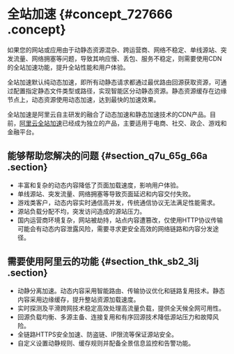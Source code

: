 # 全站加速 {#concept_727666 .concept}

如果您的网站或应用由于动静态资源混杂、跨运营商、网络不稳定、单线源站、突发流量、网络拥塞等问题，导致其响应慢、丢包、服务不稳定，则需要使用CDN的全站加速功能，提升全站性能和用户体验。

全站加速默认纯动态加速，即所有动静态请求都通过最优路由回源获取资源，可通过配置指定静态文件类型或路径，实现智能区分动静态资源。静态资源缓存在边缘节点上，动态资源使用动态加速，达到最快的加速效果。

全站加速是阿里云自主研发的融合了动态加速和静态加速技术的CDN产品。目前，[阿里云全站加速](https://cn.aliyun.com/product/dcdn)已经成为独立的产品，主要适用于电商、社交、政企、游戏和金融平台。

## 能够帮助您解决的问题 {#section_q7u_65g_66a .section}

-   丰富和复杂的动态内容降低了页面加载速度，影响用户体验。
-   单线源站、突发流量、网络拥塞等导致页面延迟和内容交付失败。
-   游戏类客户，动态内容实时通信高并发，传统通信协议无法满足性能需求。
-   源站负载分配不均，突发访问造成的源站压力。
-   国内运营商环境复杂，网站被劫持，站点内容遭篡改，仅使用HTTP协议传输可能会有动态内容泄露风险，需要寻求更安全高效的网络链路和内容分发途径。

## 需要使用阿里云的功能 {#section_thk_sb2_3lj .section}

-   动静分离加速。动态内容采用智能路由、传输协议优化和链路复用技术。静态内容采用边缘缓存，提升整站资源加载速度。
-   实时探测及平滑跨网技术稳定高效处理高流量负载，提供全天候全网可用性。
-   回源负载均衡、多源主备、连接复用和有序回源技术降低源站压力和故障风险。
-   全链路HTTPS安全加速、防盗链、IP限流等保证源站安全。
-   自定义设置动静规则、缓存规则并配备全景信息监控和告警功能。

